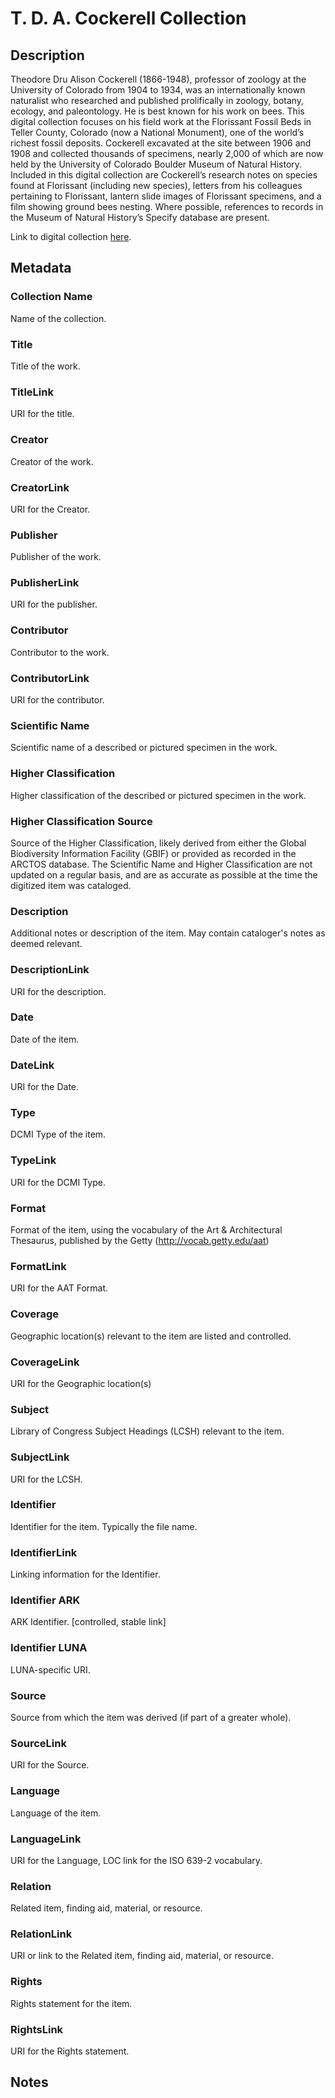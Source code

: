 # T. D. A. Cockerell Collection
## Description
Theodore Dru Alison Cockerell (1866-1948), professor of zoology at the University of Colorado from 1904 to 1934, was an internationally known naturalist who researched and published prolifically in zoology, botany, ecology, and paleontology. He is best known for his work on bees. This digital collection focuses on his field work at the Florissant Fossil Beds in Teller County, Colorado (now a National Monument), one of the world’s richest fossil deposits. Cockerell excavated at the site between 1906 and 1908 and collected thousands of specimens, nearly 2,000 of which are now held by the University of Colorado Boulder Museum of Natural History. Included in this digital collection are Cockerell’s research notes on species found at Florissant (including new species), letters from his colleagues pertaining to Florissant, lantern slide images of Florissant specimens, and a film showing ground bees nesting. Where possible, references to records in the Museum of Natural History’s Specify database are present. 

Link to digital collection [here](https://doi.org/10.25810/cdcv-sb82).
## Metadata
### Collection Name
Name of the collection.
### Title
Title of the work.
###	TitleLink
URI for the title. 
### Creator
Creator of the work.
### CreatorLink
URI for the Creator. 
### Publisher
Publisher of the work.
### PublisherLink
URI for the publisher.
### Contributor
Contributor to the work. 
### ContributorLink
URI for the contributor.
### Scientific Name
Scientific name of a described or pictured specimen in the work.
### Higher Classification
Higher classification of the described or pictured specimen in the work.
### Higher Classification Source
Source of the Higher Classification, likely derived from either the Global Biodiversity Information Facility (GBIF) or provided as recorded in the ARCTOS database. The Scientific Name and Higher Classification are not updated on a regular basis, and are as accurate as possible at the time the digitized item was cataloged.
### Description
Additional notes or description of the item. May contain cataloger's notes as deemed relevant.
### DescriptionLink
URI for the description.
### Date
Date of the item.
### DateLink
URI for the Date.
### Type
DCMI Type of the item.
### TypeLink
URI for the DCMI Type.
### Format
Format of the item, using the vocabulary of the Art & Architectural Thesaurus, published by the Getty (http://vocab.getty.edu/aat)
### FormatLink
URI for the AAT Format.
### Coverage
Geographic location(s) relevant to the item are listed and controlled.
### CoverageLink
URI for the Geographic location(s)
### Subject
Library of Congress Subject Headings (LCSH) relevant to the item.
### SubjectLink
URI for the LCSH.
### Identifier
Identifier for the item. Typically the file name.
### IdentifierLink
Linking information for the Identifier.
### Identifier ARK
ARK Identifier. [controlled, stable link]
### Identifier LUNA
LUNA-specific URI.
### Source
Source from which the item was derived (if part of a greater whole).
### SourceLink
URI for the Source.
### Language
Language of the item.
### LanguageLink
URI for the Language, LOC link for the ISO 639-2 vocabulary.
### Relation
Related item, finding aid, material, or resource.
### RelationLink
URI or link to the Related item, finding aid, material, or resource.
### Rights
Rights statement for the item.
### RightsLink
URI for the Rights statement.

## Notes
